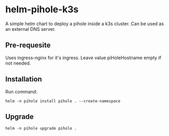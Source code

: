# helm-pihole-k3s
A simple helm chart to deploy a pihole inside a k3s cluster. Can be used as an external DNS server.

## Pre-requesite
Uses ingress-nginx for it's ingress. Leave value piHoleHostname empty if not needed.

## Installation
Run command:
``` 
helm -n pihole install pihole . --create-namespace
```

## Upgrade
```
helm -n pihole upgrade pihole .
```